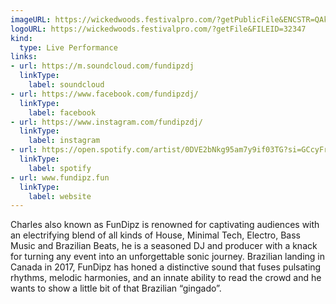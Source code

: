 ```yaml
---
imageURL: https://wickedwoods.festivalpro.com/?getPublicFile&ENCSTR=QAkQlvViLEyfTZUUyhdK
logoURL: https://wickedwoods.festivalpro.com/?getFile&FILEID=32347
kind:
  type: Live Performance
links:
- url: https://m.soundcloud.com/fundipzdj
  linkType:
    label: soundcloud
- url: https://www.facebook.com/fundipzdj/
  linkType:
    label: facebook
- url: https://www.instagram.com/fundipzdj/
  linkType:
    label: instagram
- url: https://open.spotify.com/artist/0DVE2bNkg95am7y9if03TG?si=GCcyFrc9Sd6vjT3sTeEgZg
  linkType:
    label: spotify
- url: www.fundipz.fun
  linkType:
    label: website
---
```

Charles also known as FunDipz is renowned for
captivating audiences with an electrifying blend of all kinds of House, Minimal Tech, Electro, Bass Music and Brazilian Beats, he is a seasoned DJ and producer with a knack for turning any event into an unforgettable sonic journey. Brazilian landing in Canada in 2017, FunDipz has honed a
distinctive sound that fuses pulsating rhythms, melodic harmonies, and an innate ability to read the crowd and he wants to show a little bit of
that Brazilian “gingado”.